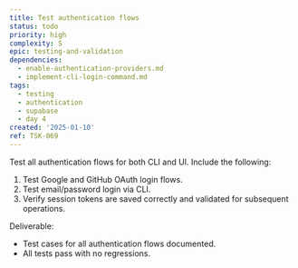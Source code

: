 ```yaml
---
title: Test authentication flows
status: todo
priority: high
complexity: S
epic: testing-and-validation
dependencies:
  - enable-authentication-providers.md
  - implement-cli-login-command.md
tags:
  - testing
  - authentication
  - supabase
  - day 4
created: '2025-01-10'
ref: TSK-069
---
```

Test all authentication flows for both CLI and UI. Include the following:

1. Test Google and GitHub OAuth login flows.
2. Test email/password login via CLI.
3. Verify session tokens are saved correctly and validated for subsequent operations.

Deliverable:
- Test cases for all authentication flows documented.
- All tests pass with no regressions.
